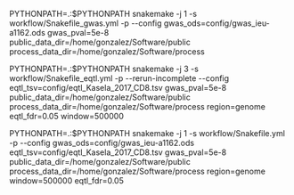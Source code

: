 
PYTHONPATH=.:$PYTHONPATH snakemake -j 1 -s workflow/Snakefile_gwas.yml -p --config gwas_ods=config/gwas_ieu-a1162.ods gwas_pval=5e-8 public_data_dir=/home/gonzalez/Software/public process_data_dir=/home/gonzalez/Software/process

PYTHONPATH=.:$PYTHONPATH snakemake -j 3 -s workflow/Snakefile_eqtl.yml -p --rerun-incomplete  --config  eqtl_tsv=config/eqtl_Kasela_2017_CD8.tsv gwas_pval=5e-8 public_data_dir=/home/gonzalez/Software/public process_data_dir=/home/gonzalez/Software/process region=genome eqtl_fdr=0.05 window=500000

PYTHONPATH=.:$PYTHONPATH snakemake -j 1 -s workflow/Snakefile.yml -p --config gwas_ods=config/gwas_ieu-a1162.ods eqtl_tsv=config/eqtl_Kasela_2017_CD8.tsv gwas_pval=5e-8 public_data_dir=/home/gonzalez/Software/public process_data_dir=/home/gonzalez/Software/process region=genome window=500000 eqtl_fdr=0.05
